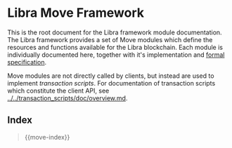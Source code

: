# Libra Move Framework

This is the root document for the Libra framework module documentation. The Libra framework provides a set of Move
modules which define the resources and functions available for the Libra blockchain. Each module is individually
documented here, together with it's implementation and [formal specification](../../../move-prover/doc/user/spec-lang.md).

Move modules are not directly called by clients, but instead are used to implement *transaction scripts*.
For documentation of transaction scripts which constitute the client API, see
[../../transaction_scripts/doc/overview.md](../../transaction_scripts/doc/overview.md).

## Index

> {{move-index}}
